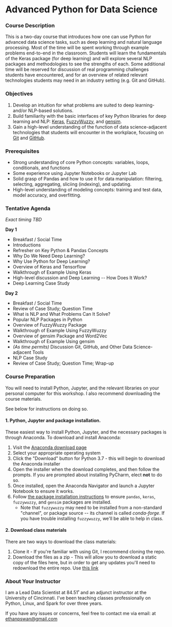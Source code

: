 # Advanced Python for Data Science

### Course Description

This is a two-day course that introduces how one can use Python for advanced data science tasks, such as deep learning and natural language processing.
Most of the time will be spent working through example problems end-to-end in the classroom.
Students will learn the fundamentals of the Keras package (for deep learning) and will explore several NLP packages and methodologies to see the strengths of each.
Some additional time will be reserved for discussion of real programming challenges students have encountered, and for an overview of related relevant technologies students may need in an industry setting (e.g. Git and GitHub).

### Objectives

1. Develop an intuition for what problems are suited to deep learning- and/or NLP-based solutions.
2. Build familiarity with the basic interfaces of key Python libraries for deep learning and NLP: [Keras](http://keras.io), [FuzzyWuzzy](https://github.com/seatgeek/fuzzywuzzy), and [gensim](https://radimrehurek.com/gensim/).
3. Gain a high-level understanding of the function of data science-adjacent technologies that students will encounter in the workplace, focusing on [Git](https://git-scm.com) and [GitHub](https://github.com).

### Prerequisites

- Strong understanding of core Python concepts: variables, loops, conditionals, and functions
- Some experience using Jupyter Notebooks or Jupyter Lab
- Solid grasp of Pandas and how to use it for data manipulation: filtering, selecting, aggregating, sliciing (indexing), and updating.
- High-level understanding of modeling concepts: training and test data, model accuracy, and overfitting.

### Tentative Agenda
*Exact timing TBD*

**Day 1**
- Breakfast / Social Time
- Introductions
- Refresher on Key Python & Pandas Concepts
- Why Do We Need Deep Learning?
- Why Use Python for Deep Learning?
- Overview of Keras and Tensorflow
- Walkthrough of Example Using Keras
- High-level discussion and Deep Learning -- How Does It Work?
- Deep Learning Case Study

**Day 2**
- Breakfast / Social Time
- Review of Case Study; Question Time
- What is NLP and What Problems Can It Solve?
- Popular NLP Packages in Python
- Overview of FuzzyWuzzy Package
- Walkthrough of Example Using FuzzyWuzzy
- Overview of gensim Package and Word2Vec
- Walkthrough of Example Using gensim
- *(As time permits)* Discussion Git, GitHub, and Other Data Science-adjacent Tools
- NLP Case Study
- Review of Case Study; Question Time; Wrap-up


### Course Preparation

You will need to install Python, Jupyter, and the relevant libraries on your personal computer for this workshop. I also recommend downloading the course materials.

See below for instructions on doing so.

#### 1. Python, Jupyter and package installation.

These easiest way to install Python, Jupyter, and the necessary packages is through Anaconda. To download and install Anaconda:

1. Visit the [Anaconda download page](https://www.anaconda.com/distribution/)
2. Select your appropriate operating system
3. Click the "Download" button for Python 3.7 - this will begin to download the Anaconda installer
4. Open the installer when the download completes, and then follow the prompts. If you are prompted about installing PyCharm, elect **not** to do so.
5. Once installed, open the Anaconda Navigator and launch a Jupyter Notebook to ensure it works.
6. Follow [the package installation instructions](https://docs.anaconda.com/anaconda/navigator/tutorials/manage-packages/#installing-a-package) to ensure `pandas`, `keras`, `fuzzywuzzy`, and `gensim` packages are installed.
    - Note that `fuzzywuzzy` may need to be installed from a non-standard "channel", or package source -- its channel is called *conda-forge*. If you have trouble installing `fuzzywuzzy`, we'll be able to help in class.

#### 2. Download class materials

There are two ways to download the class materials:

1. Clone it - If you're familiar with using Git, I recommend cloning the repo.
2. Download the files as a zip - This will allow you to download a static copy of the files here, but in order to get any updates you'll need to redownload the entire repo. Use [this link](https://github.com/uc-python/advanced-python-datasci/archive/master.zip)

### About Your Instructor
I am a Lead Data Scientist at 84.51˚ and an adjunct instructor at the University of Cincinnati.
I've been teaching classes professionally on Python, Linux, and Spark for over three years.

If you have any issues or concerns, feel free to contact me via email: at [ethanpswan@gmail.com](mailto:ethanpswan@gmail.com)
